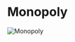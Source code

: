 # Monopoly
![Monopoly](https://github.com/projecteinf/Monopoly/assets/96139692/350d449c-f66f-4363-80a5-33cd53c6079d)

